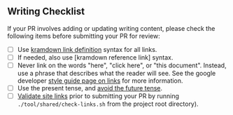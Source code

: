 ## Writing Checklist

If your PR involves adding or updating writing content,
please check the following items before submitting your PR for review:

- [ ] Use [kramdown link definition] syntax for all links.
- [ ] If needed, also use [kramdown reference link] syntax.
- [ ] Never link on the words "here", "click here", or "this document".
Instead, use a phrase that describes what the reader will see.
See the google developer [style guide page on links] for more information.
- [ ] Use the present tense, and [avoid the future tense].
- [ ] [Validate site links] prior to submitting your PR by running `./tool/shared/check-links.sh` from the project root directory).

[kramdown link definition]: https://kramdown.gettalong.org/syntax.html#link-definitions
[style guide page on links]: https://developers.google.com/style/link-text
[avoid the future tense]: https://developers.google.com/style/tense
[Validate site links]: https://github.com/flutter/website/blob/master/README.md#developing